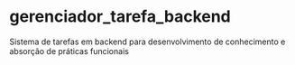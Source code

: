 # gerenciador_tarefa_backend
Sistema de tarefas em backend para desenvolvimento de conhecimento e absorção de práticas funcionais
